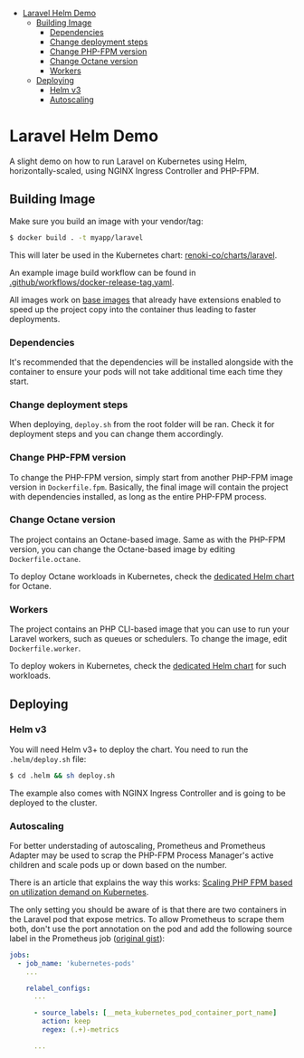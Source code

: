 - [Laravel Helm Demo](#laravel-helm-demo)
  - [Building Image](#building-image)
    - [Dependencies](#dependencies)
    - [Change deployment steps](#change-deployment-steps)
    - [Change PHP-FPM version](#change-php-fpm-version)
    - [Change Octane version](#change-octane-version)
    - [Workers](#workers)
  - [Deploying](#deploying)
    - [Helm v3](#helm-v3)
    - [Autoscaling](#autoscaling)

# Laravel Helm Demo

A slight demo on how to run Laravel on Kubernetes using Helm, horizontally-scaled, using NGINX Ingress Controller and PHP-FPM.

## Building Image

Make sure you build an image with your vendor/tag:

```bash
$ docker build . -t myapp/laravel
```

This will later be used in the Kubernetes chart: [renoki-co/charts/laravel](https://github.com/renoki-co/charts/tree/master/charts/laravel).

An example image build workflow can be found in [.github/workflows/docker-release-tag.yaml](.github/workflows/docker-release-tag.yaml).

All images work on [base images](https://github.com/renoki-co/laravel-docker-base) that already have extensions enabled to speed up the project copy into the container thus leading to faster deployments.

### Dependencies

It's recommended that the dependencies will be installed alongside with the container to ensure your pods will not take additional time each time they start.

### Change deployment steps

When deploying, `deploy.sh` from the root folder will be ran. Check it for deployment steps and you can change them accordingly.

### Change PHP-FPM version

To change the PHP-FPM version, simply start from another PHP-FPM image version in `Dockerfile.fpm`. Basically,
the final image will contain the project with dependencies installed, as long as the entire PHP-FPM process.

### Change Octane version

The project contains an Octane-based image. Same as with the PHP-FPM version, you can change the Octane-based image by editing `Dockerfile.octane`.

To deploy Octane workloads in Kubernetes, check the [dedicated Helm chart](https://github.com/renoki-co/charts/tree/master/charts/laravel-octane) for Octane.

### Workers

The project contains an PHP CLI-based image that you can use to run your Laravel workers, such as queues or schedulers. To change the image, edit `Dockerfile.worker`.

To deploy wokers in Kubernetes, check the [dedicated Helm chart](https://github.com/renoki-co/charts/tree/master/charts/laravel-worker) for such workloads.

## Deploying

### Helm v3

You will need Helm v3+ to deploy the chart. You need to run the `.helm/deploy.sh` file:

```bash
$ cd .helm && sh deploy.sh
```

The example also comes with NGINX Ingress Controller and is going to be deployed to the cluster.

### Autoscaling

For better understading of autoscaling, Prometheus and Prometheus Adapter may be used to scrap the PHP-FPM Process Manager's active children and scale pods up or down based on the number.

There is an article that explains the way this works: [Scaling PHP FPM based on utilization demand on Kubernetes](https://blog.wyrihaximus.net/2021/01/scaling-php-fpm-based-on-utilization-demand-on-kubernetes/).

The only setting you should be aware of is that there are two containers in the Laravel pod that expose metrics. To allow Prometheus to scrape them both, don't use the port annotation on the pod and add the following source label in the Prometheus job ([original gist](https://gist.github.com/bakins/5bf7d4e719f36c1c555d81134d8887eb)):

```yaml
jobs:
  - job_name: 'kubernetes-pods'
    ...

    relabel_configs:
      ...

      - source_labels: [__meta_kubernetes_pod_container_port_name]
        action: keep
        regex: (.+)-metrics

      ...
```
